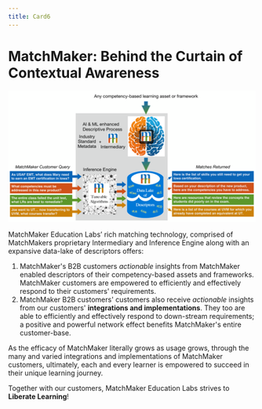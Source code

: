 ```yaml
---
title: Card6
---
```

# MatchMaker: Behind the Curtain of Contextual Awareness

![MatchMaker Complete Diagram](/mmassets/MM-Detail.svg)

MatchMaker Education Labs’ rich matching technology, comprised of MatchMakers proprietary Intermediary and Inference Engine along with an expansive data-lake of descriptors offers: 

1. MatchMaker's B2B customers *actionable* insights from MatchMaker enabled descriptors of their competency-based assets and frameworks. MatchMaker customers are empowered to efficiently and effectively respond to their customers' requirements.
2. MatchMaker B2B customers' customers also receive *actionable* insights from our customers'  **integrations and implementations**. They too are able to efficiently and effectively respond to down-stream requirements; a positive and powerful network effect benefits MatchMaker's entire customer-base. 

As the efficacy of MatchMaker literally grows as usage grows, through the many and varied integrations and implementations of MatchMaker customers, ultimately, each and every learner is empowered to succeed in their unique learning journey.

<p class="text-center">Together with our customers, MatchMaker Education Labs strives to <strong>Liberate Learning</strong>!</p>

